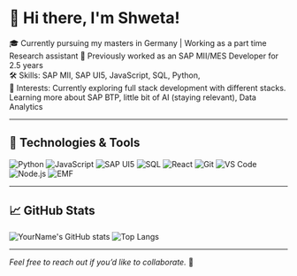 # 👋 Hi there, I'm Shweta!

🎓 Currently pursuing my masters in Germany | Working as a part time Research assistant
💼 Previously worked as an SAP MII/MES Developer for 2.5 years  
🛠️ Skills: SAP MII, SAP UI5, JavaScript, SQL, Python,   
🧠 Interests: Currently exploring full stack development with different stacks. Learning more about SAP BTP, little bit of AI (staying relevant), Data Analytics
               

---

## 🔧 Technologies & Tools

![Python](https://img.shields.io/badge/Python-3776AB?style=flat&logo=python&logoColor=white)
![JavaScript](https://img.shields.io/badge/JavaScript-F7DF1E?style=flat&logo=javascript&logoColor=black)
![SAP UI5](https://img.shields.io/badge/SAP%20UI5-0FAAFF?style=flat&logo=sap&logoColor=white)
![SQL](https://img.shields.io/badge/SQL-4479A1?style=flat&logo=postgresql&logoColor=white)
![React](https://img.shields.io/badge/React-61DAFB?style=flat&logo=react&logoColor=black)
![Git](https://img.shields.io/badge/Git-F05032?style=flat&logo=git&logoColor=white)
![VS Code](https://img.shields.io/badge/VS%20Code-007ACC?style=flat&logo=visual-studio-code&logoColor=white)
![Node.js](https://img.shields.io/badge/Node.js-339933?style=flat&logo=node.js&logoColor=white)
![EMF](https://img.shields.io/badge/EMF-Eclipse%20Modeling-ff69b4)



---

## 📈 GitHub Stats

![YourName's GitHub stats](https://github-readme-stats.vercel.app/api?username=ShwetaKadam-Git&show_icons=true&theme=default)
![Top Langs](https://github-readme-stats.vercel.app/api/top-langs/?username=ShwetaKadam-Git&layout=compact)

---

_Feel free to reach out if you’d like to collaborate._ 🚀
